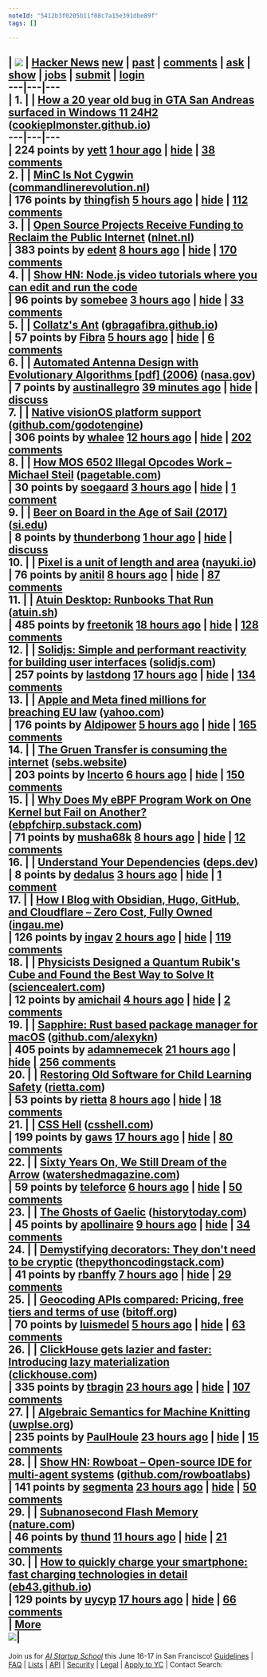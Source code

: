 ```yaml
---
noteId: "5412b3f0205b11f08c7a15e391dbe89f"
tags: []

---
```


| [![](https://news.ycombinator.com/y18.svg)](https://news.ycombinator.com) | **[Hacker News](https://news.ycombinator.com/news)** [new](https://news.ycombinator.com/newest) | [past](https://news.ycombinator.com/front) | [comments](https://news.ycombinator.com/newcomments) | [ask](https://news.ycombinator.com/ask) | [show](https://news.ycombinator.com/show) | [jobs](https://news.ycombinator.com/jobs) | [submit](https://news.ycombinator.com/submit) |  [login](https://news.ycombinator.com/login?goto=news)  
---|---|---  
| 1. | [](https://news.ycombinator.com/vote?id=43772311&how=up&goto=news)| [How a 20 year old bug in GTA San Andreas surfaced in Windows 11 24H2](https://cookieplmonster.github.io/2025/04/23/gta-san-andreas-win11-24h2-bug/) ([cookieplmonster.github.io](https://news.ycombinator.com/from?site=cookieplmonster.github.io))  
---|---|---  
|  224 points by [yett](https://news.ycombinator.com/user?id=yett) [1 hour ago](https://news.ycombinator.com/item?id=43772311) | [hide](https://news.ycombinator.com/hide?id=43772311&goto=news) | [38 comments](https://news.ycombinator.com/item?id=43772311)  
2. | [](https://news.ycombinator.com/vote?id=43770445&how=up&goto=news)| [MinC Is Not Cygwin](https://minc.commandlinerevolution.nl/english/home.html) ([commandlinerevolution.nl](https://news.ycombinator.com/from?site=commandlinerevolution.nl))  
|  176 points by [thingfish](https://news.ycombinator.com/user?id=thingfish) [5 hours ago](https://news.ycombinator.com/item?id=43770445) | [hide](https://news.ycombinator.com/hide?id=43770445&goto=news) | [112 comments](https://news.ycombinator.com/item?id=43770445)  
3. | [](https://news.ycombinator.com/vote?id=43769482&how=up&goto=news)| [Open Source Projects Receive Funding to Reclaim the Public Internet](https://nlnet.nl/news/2025/20250422-announcement-grants-CommonsFund.html) ([nlnet.nl](https://news.ycombinator.com/from?site=nlnet.nl))  
|  383 points by [edent](https://news.ycombinator.com/user?id=edent) [8 hours ago](https://news.ycombinator.com/item?id=43769482) | [hide](https://news.ycombinator.com/hide?id=43769482&goto=news) | [170 comments](https://news.ycombinator.com/item?id=43769482)  
4. | [](https://news.ycombinator.com/vote?id=43771365&how=up&goto=news)| [Show HN: Node.js video tutorials where you can edit and run the code](https://news.ycombinator.com/item?id=43771365)  
|  96 points by [somebee](https://news.ycombinator.com/user?id=somebee) [3 hours ago](https://news.ycombinator.com/item?id=43771365) | [hide](https://news.ycombinator.com/hide?id=43771365&goto=news) | [33 comments](https://news.ycombinator.com/item?id=43771365)  
5. | [](https://news.ycombinator.com/vote?id=43770615&how=up&goto=news)| [Collatz's Ant](https://gbragafibra.github.io/2025/01/08/collatz_ant2.html) ([gbragafibra.github.io](https://news.ycombinator.com/from?site=gbragafibra.github.io))  
|  57 points by [Fibra](https://news.ycombinator.com/user?id=Fibra) [5 hours ago](https://news.ycombinator.com/item?id=43770615) | [hide](https://news.ycombinator.com/hide?id=43770615&goto=news) | [6 comments](https://news.ycombinator.com/item?id=43770615)  
6. | [](https://news.ycombinator.com/vote?id=43772503&how=up&goto=news)| [Automated Antenna Design with Evolutionary Algorithms [pdf] (2006)](https://ntrs.nasa.gov/api/citations/20060024675/downloads/20060024675.pdf) ([nasa.gov](https://news.ycombinator.com/from?site=nasa.gov))  
|  7 points by [austinallegro](https://news.ycombinator.com/user?id=austinallegro) [39 minutes ago](https://news.ycombinator.com/item?id=43772503) | [hide](https://news.ycombinator.com/hide?id=43772503&goto=news) | [discuss](https://news.ycombinator.com/item?id=43772503)  
7. | [](https://news.ycombinator.com/vote?id=43768421&how=up&goto=news)| [Native visionOS platform support](https://github.com/godotengine/godot/pull/105628) ([github.com/godotengine](https://news.ycombinator.com/from?site=github.com/godotengine))  
|  306 points by [whalee](https://news.ycombinator.com/user?id=whalee) [12 hours ago](https://news.ycombinator.com/item?id=43768421) | [hide](https://news.ycombinator.com/hide?id=43768421&goto=news) | [202 comments](https://news.ycombinator.com/item?id=43768421)  
8. | [](https://news.ycombinator.com/vote?id=43743399&how=up&goto=news)| [How MOS 6502 Illegal Opcodes Work – Michael Steil](https://www.pagetable.com/?p=39) ([pagetable.com](https://news.ycombinator.com/from?site=pagetable.com))  
|  30 points by [soegaard](https://news.ycombinator.com/user?id=soegaard) [3 hours ago](https://news.ycombinator.com/item?id=43743399) | [hide](https://news.ycombinator.com/hide?id=43743399&goto=news) | [1 comment](https://news.ycombinator.com/item?id=43743399)  
9. | [](https://news.ycombinator.com/vote?id=43769289&how=up&goto=news)| [Beer on Board in the Age of Sail (2017)](https://blog.library.si.edu/blog/2017/08/02/beer-board-age-sail/) ([si.edu](https://news.ycombinator.com/from?site=si.edu))  
|  8 points by [thunderbong](https://news.ycombinator.com/user?id=thunderbong) [1 hour ago](https://news.ycombinator.com/item?id=43769289) | [hide](https://news.ycombinator.com/hide?id=43769289&goto=news) | [discuss](https://news.ycombinator.com/item?id=43769289)  
10. | [](https://news.ycombinator.com/vote?id=43769478&how=up&goto=news)| [Pixel is a unit of length and area](https://www.nayuki.io/page/pixel-is-a-unit-of-length-and-area) ([nayuki.io](https://news.ycombinator.com/from?site=nayuki.io))  
|  76 points by [anitil](https://news.ycombinator.com/user?id=anitil) [8 hours ago](https://news.ycombinator.com/item?id=43769478) | [hide](https://news.ycombinator.com/hide?id=43769478&goto=news) | [87 comments](https://news.ycombinator.com/item?id=43769478)  
11. | [](https://news.ycombinator.com/vote?id=43766200&how=up&goto=news)| [Atuin Desktop: Runbooks That Run](https://blog.atuin.sh/atuin-desktop-runbooks-that-run/) ([atuin.sh](https://news.ycombinator.com/from?site=atuin.sh))  
|  485 points by [freetonik](https://news.ycombinator.com/user?id=freetonik) [18 hours ago](https://news.ycombinator.com/item?id=43766200) | [hide](https://news.ycombinator.com/hide?id=43766200&goto=news) | [128 comments](https://news.ycombinator.com/item?id=43766200)  
12. | [](https://news.ycombinator.com/vote?id=43734911&how=up&goto=news)| [Solidjs: Simple and performant reactivity for building user interfaces](https://www.solidjs.com/) ([solidjs.com](https://news.ycombinator.com/from?site=solidjs.com))  
|  257 points by [lastdong](https://news.ycombinator.com/user?id=lastdong) [17 hours ago](https://news.ycombinator.com/item?id=43734911) | [hide](https://news.ycombinator.com/hide?id=43734911&goto=news) | [134 comments](https://news.ycombinator.com/item?id=43734911)  
13. | [](https://news.ycombinator.com/vote?id=43770337&how=up&goto=news)| [Apple and Meta fined millions for breaching EU law](https://ca.finance.yahoo.com/news/apple-fined-570-million-meta-094701712.html) ([yahoo.com](https://news.ycombinator.com/from?site=yahoo.com))  
|  176 points by [Aldipower](https://news.ycombinator.com/user?id=Aldipower) [5 hours ago](https://news.ycombinator.com/item?id=43770337) | [hide](https://news.ycombinator.com/hide?id=43770337&goto=news) | [165 comments](https://news.ycombinator.com/item?id=43770337)  
14. | [](https://news.ycombinator.com/vote?id=43769936&how=up&goto=news)| [The Gruen Transfer is consuming the internet](https://sebs.website/blog/the%20gruen-transfer-is-consuming-the-internet) ([sebs.website](https://news.ycombinator.com/from?site=sebs.website))  
|  203 points by [Incerto](https://news.ycombinator.com/user?id=Incerto) [6 hours ago](https://news.ycombinator.com/item?id=43769936) | [hide](https://news.ycombinator.com/hide?id=43769936&goto=news) | [150 comments](https://news.ycombinator.com/item?id=43769936)  
15. | [](https://news.ycombinator.com/vote?id=43769461&how=up&goto=news)| [Why Does My eBPF Program Work on One Kernel but Fail on Another?](https://ebpfchirp.substack.com/p/why-does-my-ebpf-program-work-on) ([ebpfchirp.substack.com](https://news.ycombinator.com/from?site=ebpfchirp.substack.com))  
|  71 points by [musha68k](https://news.ycombinator.com/user?id=musha68k) [8 hours ago](https://news.ycombinator.com/item?id=43769461) | [hide](https://news.ycombinator.com/hide?id=43769461&goto=news) | [12 comments](https://news.ycombinator.com/item?id=43769461)  
16. | [](https://news.ycombinator.com/vote?id=43739374&how=up&goto=news)| [Understand Your Dependencies](https://deps.dev/) ([deps.dev](https://news.ycombinator.com/from?site=deps.dev))  
|  8 points by [dedalus](https://news.ycombinator.com/user?id=dedalus) [3 hours ago](https://news.ycombinator.com/item?id=43739374) | [hide](https://news.ycombinator.com/hide?id=43739374&goto=news) | [1 comment](https://news.ycombinator.com/item?id=43739374)  
17. | [](https://news.ycombinator.com/vote?id=43771645&how=up&goto=news)| [How I Blog with Obsidian, Hugo, GitHub, and Cloudflare – Zero Cost, Fully Owned](https://ingau.me/blog/how-i-write-my-blogs-in-obsidian-and-publish-instantly/) ([ingau.me](https://news.ycombinator.com/from?site=ingau.me))  
|  126 points by [ingav](https://news.ycombinator.com/user?id=ingav) [2 hours ago](https://news.ycombinator.com/item?id=43771645) | [hide](https://news.ycombinator.com/hide?id=43771645&goto=news) | [119 comments](https://news.ycombinator.com/item?id=43771645)  
18. | [](https://news.ycombinator.com/vote?id=43746868&how=up&goto=news)| [Physicists Designed a Quantum Rubik's Cube and Found the Best Way to Solve It](https://www.sciencealert.com/physicists-designed-a-quantum-rubiks-cube-and-found-the-best-way-to-solve-it) ([sciencealert.com](https://news.ycombinator.com/from?site=sciencealert.com))  
|  12 points by [amichail](https://news.ycombinator.com/user?id=amichail) [4 hours ago](https://news.ycombinator.com/item?id=43746868) | [hide](https://news.ycombinator.com/hide?id=43746868&goto=news) | [2 comments](https://news.ycombinator.com/item?id=43746868)  
19. | [](https://news.ycombinator.com/vote?id=43765011&how=up&goto=news)| [Sapphire: Rust based package manager for macOS](https://github.com/alexykn/sapphire) ([github.com/alexykn](https://news.ycombinator.com/from?site=github.com/alexykn))  
|  405 points by [adamnemecek](https://news.ycombinator.com/user?id=adamnemecek) [21 hours ago](https://news.ycombinator.com/item?id=43765011) | [hide](https://news.ycombinator.com/hide?id=43765011&goto=news) | [256 comments](https://news.ycombinator.com/item?id=43765011)  
20. | [](https://news.ycombinator.com/vote?id=43747283&how=up&goto=news)| [Restoring Old Software for Child Learning Safety](https://rietta.com/blog/child-learning-with-old-software/) ([rietta.com](https://news.ycombinator.com/from?site=rietta.com))  
|  53 points by [rietta](https://news.ycombinator.com/user?id=rietta) [8 hours ago](https://news.ycombinator.com/item?id=43747283) | [hide](https://news.ycombinator.com/hide?id=43747283&goto=news) | [18 comments](https://news.ycombinator.com/item?id=43747283)  
21. | [](https://news.ycombinator.com/vote?id=43766715&how=up&goto=news)| [CSS Hell](https://csshell.com/) ([csshell.com](https://news.ycombinator.com/from?site=csshell.com))  
|  199 points by [gaws](https://news.ycombinator.com/user?id=gaws) [17 hours ago](https://news.ycombinator.com/item?id=43766715) | [hide](https://news.ycombinator.com/hide?id=43766715&goto=news) | [80 comments](https://news.ycombinator.com/item?id=43766715)  
22. | [](https://news.ycombinator.com/vote?id=43770228&how=up&goto=news)| [Sixty Years On, We Still Dream of the Arrow](https://watershedmagazine.com/features/sixty-years-on-we-still-dream-of-the-arrow/) ([watershedmagazine.com](https://news.ycombinator.com/from?site=watershedmagazine.com))  
|  59 points by [teleforce](https://news.ycombinator.com/user?id=teleforce) [6 hours ago](https://news.ycombinator.com/item?id=43770228) | [hide](https://news.ycombinator.com/hide?id=43770228&goto=news) | [50 comments](https://news.ycombinator.com/item?id=43770228)  
23. | [](https://news.ycombinator.com/vote?id=43769201&how=up&goto=news)| [The Ghosts of Gaelic](https://www.historytoday.com/archive/behind-times/ghosts-gaelic) ([historytoday.com](https://news.ycombinator.com/from?site=historytoday.com))  
|  45 points by [apollinaire](https://news.ycombinator.com/user?id=apollinaire) [9 hours ago](https://news.ycombinator.com/item?id=43769201) | [hide](https://news.ycombinator.com/hide?id=43769201&goto=news) | [34 comments](https://news.ycombinator.com/item?id=43769201)  
24. | [](https://news.ycombinator.com/vote?id=43746532&how=up&goto=news)| [Demystifying decorators: They don't need to be cryptic](https://www.thepythoncodingstack.com/p/demystifying-python-decorators) ([thepythoncodingstack.com](https://news.ycombinator.com/from?site=thepythoncodingstack.com))  
|  41 points by [rbanffy](https://news.ycombinator.com/user?id=rbanffy) [7 hours ago](https://news.ycombinator.com/item?id=43746532) | [hide](https://news.ycombinator.com/hide?id=43746532&goto=news) | [29 comments](https://news.ycombinator.com/item?id=43746532)  
25. | [](https://news.ycombinator.com/vote?id=43770446&how=up&goto=news)| [Geocoding APIs compared: Pricing, free tiers and terms of use](https://www.bitoff.org/geocoding-apis-comparison/) ([bitoff.org](https://news.ycombinator.com/from?site=bitoff.org))  
|  70 points by [luismedel](https://news.ycombinator.com/user?id=luismedel) [5 hours ago](https://news.ycombinator.com/item?id=43770446) | [hide](https://news.ycombinator.com/hide?id=43770446&goto=news) | [63 comments](https://news.ycombinator.com/item?id=43770446)  
26. | [](https://news.ycombinator.com/vote?id=43763688&how=up&goto=news)| [ClickHouse gets lazier and faster: Introducing lazy materialization](https://clickhouse.com/blog/clickhouse-gets-lazier-and-faster-introducing-lazy-materialization) ([clickhouse.com](https://news.ycombinator.com/from?site=clickhouse.com))  
|  335 points by [tbragin](https://news.ycombinator.com/user?id=tbragin) [23 hours ago](https://news.ycombinator.com/item?id=43763688) | [hide](https://news.ycombinator.com/hide?id=43763688&goto=news) | [107 comments](https://news.ycombinator.com/item?id=43763688)  
27. | [](https://news.ycombinator.com/vote?id=43763614&how=up&goto=news)| [Algebraic Semantics for Machine Knitting](https://uwplse.org/2025/03/31/Algebraic-Knitting.html) ([uwplse.org](https://news.ycombinator.com/from?site=uwplse.org))  
|  235 points by [PaulHoule](https://news.ycombinator.com/user?id=PaulHoule) [23 hours ago](https://news.ycombinator.com/item?id=43763614) | [hide](https://news.ycombinator.com/hide?id=43763614&goto=news) | [15 comments](https://news.ycombinator.com/item?id=43763614)  
28. | [](https://news.ycombinator.com/vote?id=43763967&how=up&goto=news)| [Show HN: Rowboat – Open-source IDE for multi-agent systems](https://github.com/rowboatlabs/rowboat) ([github.com/rowboatlabs](https://news.ycombinator.com/from?site=github.com/rowboatlabs))  
|  141 points by [segmenta](https://news.ycombinator.com/user?id=segmenta) [23 hours ago](https://news.ycombinator.com/item?id=43763967) | [hide](https://news.ycombinator.com/hide?id=43763967&goto=news) | [50 comments](https://news.ycombinator.com/item?id=43763967)  
29. | [](https://news.ycombinator.com/vote?id=43740803&how=up&goto=news)| [Subnanosecond Flash Memory](https://www.nature.com/articles/s41586-025-08839-w) ([nature.com](https://news.ycombinator.com/from?site=nature.com))  
|  46 points by [thund](https://news.ycombinator.com/user?id=thund) [11 hours ago](https://news.ycombinator.com/item?id=43740803) | [hide](https://news.ycombinator.com/hide?id=43740803&goto=news) | [21 comments](https://news.ycombinator.com/item?id=43740803)  
30. | [](https://news.ycombinator.com/vote?id=43766728&how=up&goto=news)| [How to quickly charge your smartphone: fast charging technologies in detail](https://eb43.github.io/articles/fast-charging-technologies-in-detail.html) ([eb43.github.io](https://news.ycombinator.com/from?site=eb43.github.io))  
|  129 points by [uycyp](https://news.ycombinator.com/user?id=uycyp) [17 hours ago](https://news.ycombinator.com/item?id=43766728) | [hide](https://news.ycombinator.com/hide?id=43766728&goto=news) | [66 comments](https://news.ycombinator.com/item?id=43766728)  
| [More](https://news.ycombinator.com/?p=2)  
![](https://news.ycombinator.com/s.gif)|   
---  
Join us for [_AI Startup School_](https://events.ycombinator.com/ai-sus) this June 16-17 in San Francisco! [Guidelines](https://news.ycombinator.com/newsguidelines.html) | [FAQ](https://news.ycombinator.com/newsfaq.html) | [Lists](https://news.ycombinator.com/lists) | [API](https://github.com/HackerNews/API) | [Security](https://news.ycombinator.com/security.html) | [Legal](https://www.ycombinator.com/legal/) | [Apply to YC](https://www.ycombinator.com/apply/) | Contact Search: 

